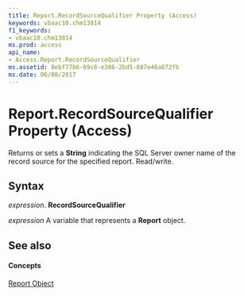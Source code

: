 ```yaml
---
title: Report.RecordSourceQualifier Property (Access)
keywords: vbaac10.chm13814
f1_keywords:
- vbaac10.chm13814
ms.prod: access
api_name:
- Access.Report.RecordSourceQualifier
ms.assetid: 8ebf77b6-69c8-e386-2bd5-687e46a872fb
ms.date: 06/08/2017
---
```



# Report.RecordSourceQualifier Property (Access)

Returns or sets a  **String** indicating the SQL Server owner name of the record source for the specified report. Read/write.


## Syntax

 _expression_. **RecordSourceQualifier**

 _expression_ A variable that represents a **Report** object.


## See also


#### Concepts


[Report Object](report-object-access.md)

